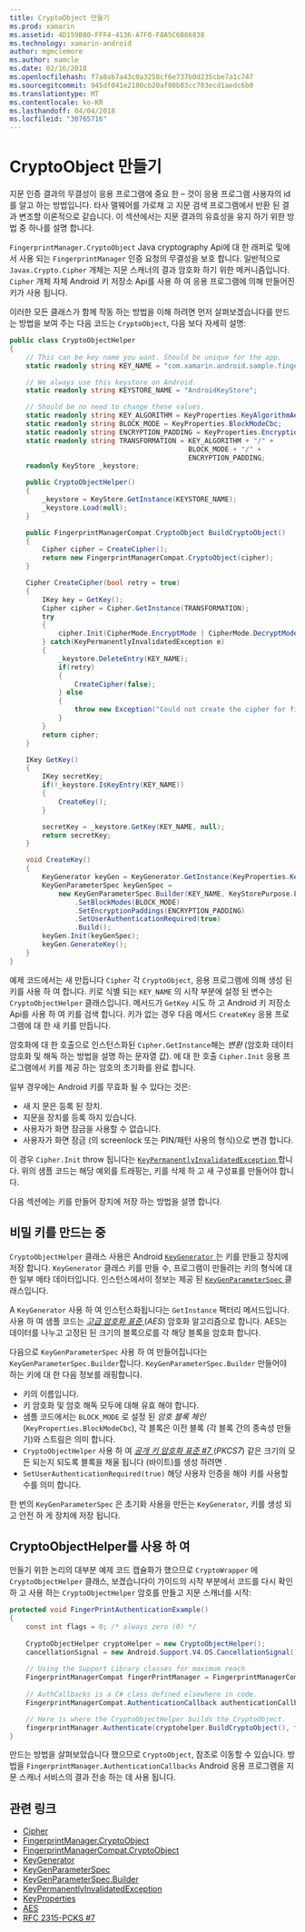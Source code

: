 ```yaml
---
title: CryptoObject 만들기
ms.prod: xamarin
ms.assetid: 4D159B80-FFF4-4136-A7F0-F8A5C6B86838
ms.technology: xamarin-android
author: mgmclemore
ms.author: mamcle
ms.date: 02/16/2018
ms.openlocfilehash: f7a8ab7a43c0a3258cf6e737b0d235cbe7a1c747
ms.sourcegitcommit: 945df041e2180cb20af08b83cc703ecd1aedc6b0
ms.translationtype: MT
ms.contentlocale: ko-KR
ms.lasthandoff: 04/04/2018
ms.locfileid: "30765716"
---
```

# <a name="creating-a-cryptoobject"></a>CryptoObject 만들기

지문 인증 결과의 무결성이 응용 프로그램에 중요 한 &ndash; 것이 응용 프로그램 사용자의 id를 알고 하는 방법입니다. 타사 맬웨어를 가로채 고 지문 검색 프로그램에서 반환 된 결과 변조할 이론적으로 같습니다. 이 섹션에서는 지문 결과의 유효성을 유지 하기 위한 방법 중 하나를 설명 합니다. 

`FingerprintManager.CryptoObject` Java cryptography Api에 대 한 래퍼로 및에서 사용 되는 `FingerprintManager` 인증 요청의 무결성을 보호 합니다. 일반적으로 `Javax.Crypto.Cipher` 개체는 지문 스캐너의 결과 암호화 하기 위한 메커니즘입니다. `Cipher` 개체 자체 Android 키 저장소 Api를 사용 하 여 응용 프로그램에 의해 만들어진 키가 사용 됩니다.

이러한 모든 클래스가 함께 작동 하는 방법을 이해 하려면 먼저 살펴보겠습니다를 만드는 방법을 보여 주는 다음 코드는 `CryptoObject`, 다음 보다 자세히 설명:

```csharp
public class CryptoObjectHelper
{
    // This can be key name you want. Should be unique for the app.
    static readonly string KEY_NAME = "com.xamarin.android.sample.fingerprint_authentication_key";

    // We always use this keystore on Android.
    static readonly string KEYSTORE_NAME = "AndroidKeyStore";

    // Should be no need to change these values.
    static readonly string KEY_ALGORITHM = KeyProperties.KeyAlgorithmAes;
    static readonly string BLOCK_MODE = KeyProperties.BlockModeCbc;
    static readonly string ENCRYPTION_PADDING = KeyProperties.EncryptionPaddingPkcs7;
    static readonly string TRANSFORMATION = KEY_ALGORITHM + "/" +
                                            BLOCK_MODE + "/" +
                                            ENCRYPTION_PADDING;
    readonly KeyStore _keystore;

    public CryptoObjectHelper()
    {
        _keystore = KeyStore.GetInstance(KEYSTORE_NAME);
        _keystore.Load(null);
    }

    public FingerprintManagerCompat.CryptoObject BuildCryptoObject()
    {
        Cipher cipher = CreateCipher();
        return new FingerprintManagerCompat.CryptoObject(cipher);
    }

    Cipher CreateCipher(bool retry = true)
    {
        IKey key = GetKey();
        Cipher cipher = Cipher.GetInstance(TRANSFORMATION);
        try
        {
            cipher.Init(CipherMode.EncryptMode | CipherMode.DecryptMode, key);
        } catch(KeyPermanentlyInvalidatedException e)
        {
            _keystore.DeleteEntry(KEY_NAME);
            if(retry)
            {
                CreateCipher(false);
            } else
            {
                throw new Exception("Could not create the cipher for fingerprint authentication.", e);
            }
        }
        return cipher;
    }

    IKey GetKey()
    {
        IKey secretKey;
        if(!_keystore.IsKeyEntry(KEY_NAME))
        {
            CreateKey();
        }

        secretKey = _keystore.GetKey(KEY_NAME, null);
        return secretKey;
    }

    void CreateKey()
    {
        KeyGenerator keyGen = KeyGenerator.GetInstance(KeyProperties.KeyAlgorithmAes, KEYSTORE_NAME);
        KeyGenParameterSpec keyGenSpec =
            new KeyGenParameterSpec.Builder(KEY_NAME, KeyStorePurpose.Encrypt | KeyStorePurpose.Decrypt)
                .SetBlockModes(BLOCK_MODE)
                .SetEncryptionPaddings(ENCRYPTION_PADDING)
                .SetUserAuthenticationRequired(true)
                .Build();
        keyGen.Init(keyGenSpec);
        keyGen.GenerateKey();
    }
}
```

예제 코드에서는 새 만듭니다 `Cipher` 각 `CryptoObject`, 응용 프로그램에 의해 생성 된 키를 사용 하 여 합니다. 키로 식별 되는 `KEY_NAME` 의 시작 부분에 설정 된 변수는 `CryptoObjectHelper` 클래스입니다. 메서드가 `GetKey` 시도 하 고 Android 키 저장소 Api를 사용 하 여 키를 검색 합니다. 키가 없는 경우 다음 메서드 `CreateKey` 응용 프로그램에 대 한 새 키를 만듭니다.

암호화에 대 한 호출으로 인스턴스화된 `Cipher.GetInstance`해는 _변환_ (암호화 데이터 암호화 및 해독 하는 방법을 설명 하는 문자열 값). 에 대 한 호출 `Cipher.Init` 응용 프로그램에서 키를 제공 하는 암호의 초기화를 완료 합니다. 

일부 경우에는 Android 키를 무효화 될 수 있다는 것은: 

* 새 지 문은 등록 된 장치.
* 지문을 장치를 등록 하지 있습니다.
* 사용자가 화면 잠금을 사용할 수 없습니다.
* 사용자가 화면 잠금 (의 screenlock 또는 PIN/패턴 사용의 형식)으로 변경 합니다.

이 경우 `Cipher.Init` throw 됩니다는 [ `KeyPermanentlyInvalidatedException` ](http://developer.android.com/reference/android/security/keystore/KeyPermanentlyInvalidatedException.html)합니다. 위의 샘플 코드는 해당 예외를 트래핑는, 키를 삭제 하 고 새 구성표를 만들어야 합니다.

다음 섹션에는 키를 만들어 장치에 저장 하는 방법을 설명 합니다.

## <a name="creating-a-secret-key"></a>비밀 키를 만드는 중

`CryptoObjectHelper` 클래스 사용은 Android [ `KeyGenerator` ](https://developer.xamarin.com/api/type/Javax.Crypto.KeyGenerator/) 는 키를 만들고 장치에 저장 합니다. `KeyGenerator` 클래스 키를 만들 수, 프로그램이 만들려는 키의 형식에 대 한 일부 메타 데이터입니다. 인스턴스에서이 정보는 제공 된 [ `KeyGenParameterSpec` ](http://developer.android.com/reference/android/security/keystore/KeyGenParameterSpec.html) 클래스입니다. 

A `KeyGenerator` 사용 하 여 인스턴스화됩니다는 `GetInstance` 팩터리 메서드입니다. 사용 하 여 샘플 코드는 [ _고급 암호화 표준_ ](https://en.wikipedia.org/wiki/Advanced_Encryption_Standard) (_AES_) 암호화 알고리즘으로 합니다. AES는 데이터를 나누고 고정된 된 크기의 블록으로를 각 해당 블록을 암호화 합니다.

다음으로 `KeyGenParameterSpec` 사용 하 여 만들어집니다는 `KeyGenParameterSpec.Builder`합니다. `KeyGenParameterSpec.Builder` 만들어야 하는 키에 대 한 다음 정보를 래핑합니다.

* 키의 이름입니다.
* 키 암호화 및 암호 해독 모두에 대해 유효 해야 합니다.
* 샘플 코드에서는 `BLOCK_MODE` 로 설정 된 _암호 블록 체인_ (`KeyProperties.BlockModeCbc`), 각 블록은 이전 블록 (각 블록 간의 종속성 만들기)와 스트림은 의미 합니다. 
* `CryptoObjectHelper` 사용 하 여 [ _공개 키 암호화 표준 #7_ ](https://tools.ietf.org/html/rfc2315) (_PKCS7_) 같은 크기의 모든 되는지 되도록 블록을 채울 됩니다 (바이트)를 생성 하려면 .
* `SetUserAuthenticationRequired(true)` 해당 사용자 인증을 해야 키를 사용할 수를 의미 합니다.

한 번의 `KeyGenParameterSpec` 은 초기화 사용을 만든는 `KeyGenerator`, 키를 생성 되 고 안전 하 게 장치에 저장 됩니다. 

## <a name="using-the-cryptoobjecthelper"></a>CryptoObjectHelper를 사용 하 여

만들기 위한 논리의 대부분 예제 코드 캡슐화가 했으므로 `CryptoWrapper` 에 `CryptoObjectHelper` 클래스, 보겠습니다이 가이드의 시작 부분에서 코드를 다시 확인 하 고 사용 하는 `CryptoObjectHelper` 암호를 만들고 지문 스캐너를 시작: 

```csharp
protected void FingerPrintAuthenticationExample()
{
    const int flags = 0; /* always zero (0) */
    
    CryptoObjectHelper cryptoHelper = new CryptoObjectHelper();
    cancellationSignal = new Android.Support.V4.OS.CancellationSignal();
    
    // Using the Support Library classes for maximum reach
    FingerprintManagerCompat fingerPrintManager = FingerprintManagerCompat.From(this);
    
    // AuthCallbacks is a C# class defined elsewhere in code.
    FingerprintManagerCompat.AuthenticationCallback authenticationCallback = new MyAuthCallbackSample(this);

    // Here is where the CryptoObjectHelper builds the CryptoObject. 
    fingerprintManager.Authenticate(cryptohelper.BuildCryptoObject(), flags, cancellationSignal, authenticationCallback, null);
}
```

만드는 방법을 살펴보았습니다 했으므로 `CryptoObject`, 참조로 이동할 수 있습니다. 방법을 `FingerprintManager.AuthenticationCallbacks` Android 응용 프로그램을 지문 스캐너 서비스의 결과 전송 하는 데 사용 됩니다.



## <a name="related-links"></a>관련 링크

- [Cipher](https://developer.xamarin.com/api/type/Javax.Crypto.Cipher/)
- [FingerprintManager.CryptoObject](http://developer.android.com/reference/android/hardware/fingerprint/FingerprintManager.CryptoObject.html)
- [FingerprintManagerCompat.CryptoObject](http://developer.android.com/reference/android/support/v4/hardware/fingerprint/FingerprintManagerCompat.CryptoObject.html)
- [KeyGenerator](https://developer.xamarin.com/api/type/Javax.Crypto.KeyGenerator/)
- [KeyGenParameterSpec](http://developer.android.com/reference/android/security/keystore/KeyGenParameterSpec.html)
- [KeyGenParameterSpec.Builder](http://developer.android.com/reference/android/security/keystore/KeyGenParameterSpec.Builder.html)
- [KeyPermanentlyInvalidatedException](http://developer.android.com/reference/android/security/keystore/KeyPermanentlyInvalidatedException.html)
- [KeyProperties](http://developer.android.com/reference/android/security/keystore/KeyProperties.html)
- [AES](https://en.wikipedia.org/wiki/Advanced_Encryption_Standard)
- [RFC 2315-PCKS #7](https://tools.ietf.org/html/rfc2315)
